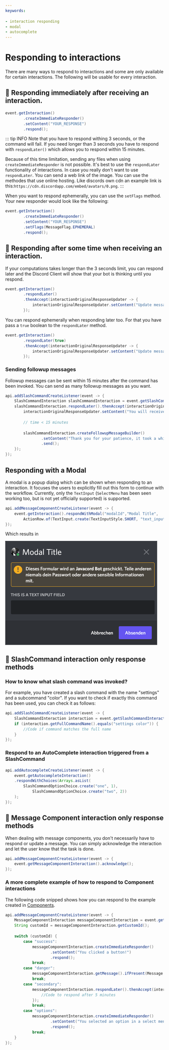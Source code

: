 ```yaml
---
keywords:

- interaction responding
- modal
- autocomplete
---
```


# Responding to interactions

There are many ways to respond to interactions and some are only available for certain interactions.
The following will be usable for every interaction.

## :speech_balloon: Responding immediately after receiving an interaction.

```java
event.getInteraction()
        .createImmediateResponder()
        .setContent("YOUR_RESPONSE")
        .respond();
```

::: tip INFO
Note that you have to respond withing 3 seconds, or the command will fail. If you need longer than 3 seconds you have to
respond with `respondLater()` which allows you to respond within 15 minutes.

Because of this time limitation, sending any files when using `createImmediateResponder` is not possible.
It's best to use the `respondLater` functionality of interactions.
In case you really don't want to use `respondLater`. You can send a web link of the image.
You can use the methodes that use online hosting. Like discords own cdn an example link is this:`https://cdn.discordapp.com/embed/avatars/0.png`.
:::

When you want to respond ephemerally, you can use the `setFlags` method. Your new responder would look like the
following:

```java
event.getInteraction()
        .createImmediateResponder()
        .setContent("YOUR_RESPONSE")
        .setFlags(MessageFlag.EPHEMERAL)
        .respond();
```

## :speech_balloon: Responding after some time when receiving an interaction.

If your computations takes longer than the 3 seconds limit, you can respond later and the Discord Client will show that
your bot is thinking until you respond.

```java
event.getInteraction()
        .respondLater()
        .thenAccept(interactionOriginalResponseUpdater -> {
            interactionOriginalResponseUpdater.setContent("Update message after some time").update();
        });
```

You can respond ephemerally when responding later too. For that you have pass a `true` boolean to the `respondLater` method.

```java
event.getInteraction()
        .respondLater(true)
        .thenAccept(interactionOriginalResponseUpdater -> {
            interactionOriginalResponseUpdater.setContent("Update message after some time").update();
        });
```

### Sending followup messages

Followup messages can be sent within 15 minutes after the command has been invoked. You can send as many followup
messages as you want.

``` java
api.addSlashCommandCreateListener(event -> {
    SlashCommandInteraction slashCommandInteraction = event.getSlashCommandInteraction();
    slashCommandInteraction.respondLater().thenAccept(interactionOriginalResponseUpdater -> {
        interactionOriginalResponseUpdater.setContent("You will receive the answer in a few minutes!").update();

        // time < 15 minutes
        
        slashCommandInteraction.createFollowupMessageBuilder()
                .setContent("Thank you for your patience, it took a while but the answer to the universe is 42")
                .send();
    });
});
```

## Responding with a Modal

A modal is a popup dialog which can be shown when responding to an interaction. It focuses the users to explicitly fill out this form to continue with the workflow.
Currently, only the `TextInput` (`SelectMenu` has been seen working too, but is not yet officially supported) is supported.

```java
api.addMessageComponentCreateListener(event -> {
    event.getInteraction().respondWithModal("modalId","Modal Title",
        ActionRow.of(TextInput.create(TextInputStyle.SHORT, "text_input_id", "This is a Text Input Field")));
});
```

Which results in

![Modal](./respond_with_modal.png)


## :speech_balloon: SlashCommand interaction only response methods

### How to know what slash command was invoked?
For example, you have created a slash command with the name "settings" and a subcommand "color". If you want to check if
exactly this command has been used, you can check it as follows:

```java
api.addSlashCommandCreateListener(event -> {
    SlashCommandInteraction interaction = event.getSlashCommandInteraction();
    if (interaction.getFullCommandName().equals("settings color")) {
        //Code if command matches the full name
    }
});
```

### Respond to an AutoComplete interaction triggered from a SlashCommand

```java
api.addAutocompleteCreateListener(event -> {
    event.getAutocompleteInteraction()
    .respondWithChoices(Arrays.asList(
        SlashCommandOptionChoice.create("one", 1),
            SlashCommandOptionChoice.create("two", 2))
    );
});
```

## :speech_balloon: Message Component interaction only response methods

When dealing with message components, you don't necessarily have to respond or update a message. 
You can simply acknowledge the interaction and let the user know that the task is done.

```java
api.addMessageComponentCreateListener(event -> {
    event.getMessageComponentInteraction().acknowledge();
});
```
### A more complete example of how to respond to Component interactions
The following code snipped shows how you can respond to the example created in [Components](./components.md).

``` java
api.addMessageComponentCreateListener(event -> {
    MessageComponentInteraction messageComponentInteraction = event.getMessageComponentInteraction();
    String customId = messageComponentInteraction.getCustomId();

    switch (customId) {
        case "success":
            messageComponentInteraction.createImmediateResponder()
                    .setContent("You clicked a button!")
                    .respond();
            break;
        case "danger":
            messageComponentInteraction.getMessage().ifPresent(Message::delete);
            break;
        case "secondary":
            messageComponentInteraction.respondLater().thenAccept(interactionOriginalResponseUpdater -> {
                //Code to respond after 5 minutes
            });
            break;
        case "options":
            messageComponentInteraction.createImmediateResponder()
					.setContent("You selected an option in a select menu!")
					.respond();
            break;
    }
});
```

